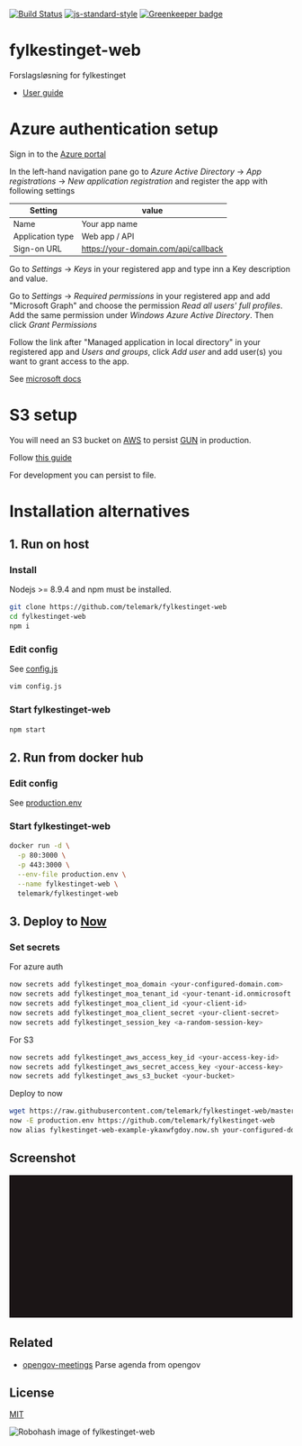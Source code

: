 [![Build Status](https://travis-ci.org/telemark/fylkestinget-web.svg?branch=master)](https://travis-ci.org/telemark/fylkestinget-web)
[![js-standard-style](https://img.shields.io/badge/code%20style-standard-brightgreen.svg?style=flat)](https://github.com/feross/standard)
[![Greenkeeper badge](https://badges.greenkeeper.io/telemark/fylkestinget-web.svg)](https://greenkeeper.io/)

# fylkestinget-web

Forslagsløsning for fylkestinget

- [User guide](docs/userguide.md)

# Azure authentication setup

Sign in to the [Azure portal](https://portal.azure.com/)

In the left-hand navigation pane go to *Azure Active Directory* -> *App registrations* -> *New application registration* and register the app with following settings

| Setting | value |
| ------- | ----- |
| Name    | Your app name |
| Application type | Web app / API |
| Sign-on URL | https://your-domain.com/api/callback |

Go to *Settings* -> *Keys* in your registered app and type inn a Key description and value.

Go to *Settings* -> *Required permissions* in your registered app and add "Microsoft Graph" and choose the permission *Read all users' full profiles*. Add the same permission under *Windows Azure Active Directory*. Then click *Grant Permissions*

Follow the link after "Managed application in local directory" in your registered app and *Users and groups*, click *Add user* and add user(s) you want to grant access to the app.

See [microsoft docs](https://docs.microsoft.com/en-us/azure/active-directory/develop/active-directory-integrating-applications)

# S3 setup

You will need an S3 bucket on [AWS](https://aws.amazon.com) to persist [GUN](https://github.com/amark/gun) in production.

Follow [this guide](http://gun.js.org/docs/Using-Amazon-S3-for-Storage)

For development you can persist to file.

# Installation alternatives

## 1. Run on host

### Install

Nodejs >= 8.9.4 and npm must be installed.

```sh
git clone https://github.com/telemark/fylkestinget-web
cd fylkestinget-web
npm i
```

### Edit config

See [config.js](config.js)

```sh
vim config.js
```

### Start fylkestinget-web
```sh
npm start
```

## 2. Run from docker hub

### Edit config

See [production.env](production.env)

### Start fylkestinget-web

```sh
docker run -d \
  -p 80:3000 \
  -p 443:3000 \
  --env-file production.env \
  --name fylkestinget-web \
  telemark/fylkestinget-web
```

## 3. Deploy to [Now](https://zeit.co/now)

### Set secrets

For azure auth

```sh
now secrets add fylkestinget_moa_domain <your-configured-domain.com>
now secrets add fylkestinget_moa_tenant_id <your-tenant-id.onmicrosoft.com>
now secrets add fylkestinget_moa_client_id <your-client-id>
now secrets add fylkestinget_moa_client_secret <your-client-secret>
now secrets add fylkestinget_session_key <a-random-session-key>
```

For S3

```sh
now secrets add fylkestinget_aws_access_key_id <your-access-key-id>
now secrets add fylkestinget_aws_secret_access_key <your-access-key>
now secrets add fylkestinget_aws_s3_bucket <your-bucket>
```

Deploy to now
```sh
wget https://raw.githubusercontent.com/telemark/fylkestinget-web/master/production.env
now -E production.env https://github.com/telemark/fylkestinget-web
now alias fylkestinget-web-example-ykaxwfgdoy.now.sh your-configured-domain.com
```

## Screenshot

![Screenshot](static/fylkestinget-preview.gif "Screenshot of fylkestinget")

## Related

- [opengov-meetings](https://github.com/zrrrzzt/opengov-meetings) Parse agenda from opengov

## License

[MIT](LICENSE)

![Robohash image of fylkestinget-web](https://robots.kebabstudios.party/fylkestinget-web.png "Robohash image of fylkestinget-web")
